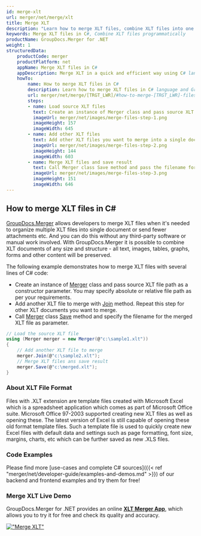 ```yaml
---
id: merge-xlt
url: merger/net/merge/xlt
title: Merge XLT
description: "Learn how to merge XLT files, combine XLT files into one file programmatically in C# language using GroupDocs.Merger for .NET library."
keywords: Merge XLT files in C#, Combine XLT files programmatically
productName: GroupDocs.Merger for .NET
weight: 1
structuredData:
    productCode: merger
    productPlatform: net
    appName: Merge XLT files in C#
    appDescription: Merge XLT in a quick and efficient way using C# language and GroupDocs.Merger for .NET API, without the use of any third-party software like Microsoft or Open Office.
    howTo:
        name: How to merge XLT files in C# 
        description: Learn how to merge XLT files in C# language and GroupDocs.Merger for .NET API, without the use of any third-party software like Microsoft or Open Office.
        url: merger/net/merge/[TRGT_LWR]/#how-to-merge-[TRGT_LWR]-files-in-c
        steps:
        - name: Load source XLT files 
          text: Create an instance of Merger class and pass source XLT file path as a constructor parameter. You may specify absolute or relative file path as per your requirements. 
          imageUrl: merger/net/images/merge-files-step-1.png
          imageHeight: 157
          imageWidth: 645
        - name: Add other XLT files
          text: Add other XLT files you want to merge into a single document with Join method of Merger class.
          imageUrl: merger/net/images/merge-files-step-2.png
          imageHeight: 144
          imageWidth: 603
        - name: Merge XLT files and save result 
          text: Call Merger class Save method and pass the filename for the resultant XLT file as parameter.
          imageUrl: merger/net/images/merge-files-step-3.png
          imageHeight: 151
          imageWidth: 646
---
```


## How to merge XLT files in C#

[GroupDocs.Merger](https://products.groupdocs.com/merger/net) allows developers to merge XLT files when it's needed to organize multiple
 XLT files into single document or send fewer attachments etc. And you can do this without any third-party software or manual work involved.
 With GroupDocs.Merger it is possible to combine XLT documents of any size and structure - all text, images, tables, graphs, forms and other content will be preserved.

The following example demonstrates how to merge XLT files with several lines of C# code:

* Create an instance of [Merger](https://apireference.groupdocs.com/net/merger/groupdocs.merger/merger) class and pass source XLT file path as a constructor parameter. You may specify absolute or relative file path as per your requirements.
* Add another XLT file to merge with [Join](https://apireference.groupdocs.com/merger/net/groupdocs.merger/merger/methods/join/index) method. Repeat this step for other XLT documents you want to merge.
* Call [Merger](https://apireference.groupdocs.com/net/merger/groupdocs.merger/merger) class [Save](https://apireference.groupdocs.com/merger/net/groupdocs.merger/merger/methods/save/index) method and specify the filename for the merged XLT file as parameter.

```csharp
// Load the source XLT file
using (Merger merger = new Merger(@"c:\sample1.xlt"))
{
    // Add another XLT file to merge
    merger.Join(@"c:\sample2.xlt");
    // Merge XLT files ans save result
    merger.Save(@"c:\merged.xlt");
}
```

### About XLT File Format 

Files with .XLT extension are template files created with Microsoft Excel which is a spreadsheet application which comes as part of Microsoft Office suite. Microsoft Office 97-2003 supported creating new XLT files as well as opening these. The latest version of Excel is still capable of opening these old format template files. Such a template file is used to quickly create new Excel files with default data and settings such as page formatting, font size, margins, charts, etc which can be further saved as new .XLS files.

### Code Examples

Please find more [use-cases and complete C# sources]({{< ref "merger/net/developer-guide/examples-and-demos.md" >}}) of our backend and frontend examples and try them for free!

### Merge XLT Live Demo 

GroupDocs.Merger for .NET provides an online [**XLT Merger App**](https://products.groupdocs.app/merger/xlt), which allows you to try it for free and check its quality and accuracy.

[!["Merge XLT"](merger/net/images/merge/merge-xlt.png)](https://products.groupdocs.app/merger/xlt)